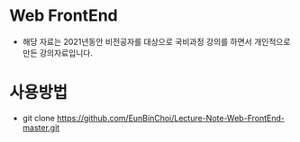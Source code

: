 # Web FrontEnd
- 해당 자료는 2021년동안 비전공자를 대상으로 국비과정 강의를 하면서 개인적으로 만든 강의자료입니다.


# 사용방법
- git clone https://github.com/EunBinChoi/Lecture-Note-Web-FrontEnd-master.git
